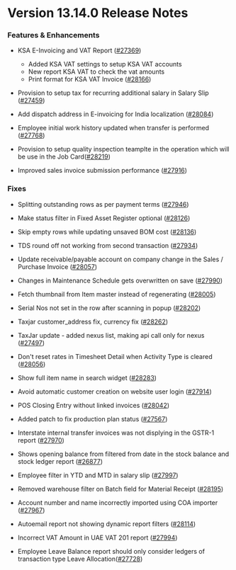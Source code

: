 # Version 13.14.0 Release Notes

### Features & Enhancements

- KSA E-Invoicing and VAT Report ([#27369](https://github.com/capkpi/erp/pull/27369))
    - Added KSA VAT settings to setup KSA VAT accounts
    - New report KSA VAT to check the vat amounts
    - Print format for KSA VAT Invoice ([#28166](https://github.com/capkpi/erp/pull/28166))

- Provision to setup tax for recurring additional salary in Salary Slip ([#27459](https://github.com/capkpi/erp/pull/27459))
- Add dispatch address in E-invoicing for India localization ([#28084](https://github.com/capkpi/erp/pull/28084))
- Employee initial work history updated when transfer is performed ([#27768](https://github.com/capkpi/erp/pull/27768))
- Provision to setup quality inspection teamplte in the operation which will be use in the Job Card([#28219](https://github.com/capkpi/erp/pull/28219))
- Improved sales invoice submission performance ([#27916](https://github.com/capkpi/erp/pull/27916))


### Fixes

- Splitting outstanding rows as per payment terms ([#27946](https://github.com/capkpi/erp/pull/27946))

- Make status filter in Fixed Asset Register optional ([#28126](https://github.com/capkpi/erp/pull/28126))
- Skip empty rows while updating unsaved BOM cost ([#28136](https://github.com/capkpi/erp/pull/28136))
- TDS round off not working from second transaction ([#27934](https://github.com/capkpi/erp/pull/27934))
- Update receivable/payable account on company change in the Sales / Purchase Invoice ([#28057](https://github.com/capkpi/erp/pull/28057))
- Changes in Maintenance Schedule gets overwritten on save ([#27990](https://github.com/capkpi/erp/pull/27990))
- Fetch thumbnail from Item master instead of regenerating ([#28005](https://github.com/capkpi/erp/pull/28005))
- Serial Nos not set in the row after scanning in popup ([#28202](https://github.com/capkpi/erp/pull/28202))
- Taxjar customer_address fix, currency fix ([#28262](https://github.com/capkpi/erp/pull/28262))
- TaxJar update - added nexus list, making api call only for nexus ([#27497](https://github.com/capkpi/erp/pull/27497))
- Don't reset rates in Timesheet Detail when Activity Type is cleared ([#28056](https://github.com/capkpi/erp/pull/28056))
- Show full item name in search widget ([#28283](https://github.com/capkpi/erp/pull/28283))
- Avoid automatic customer creation on website user login ([#27914](https://github.com/capkpi/erp/pull/27914))
- POS Closing Entry without linked invoices ([#28042](https://github.com/capkpi/erp/pull/28042))
- Added patch to fix production plan status ([#27567](https://github.com/capkpi/erp/pull/27567))
- Interstate internal transfer invoices was not displying in the GSTR-1 report ([#27970](https://github.com/capkpi/erp/pull/27970))
- Shows opening balance from filtered from date in the stock balance and stock ledger report ([#26877](https://github.com/capkpi/erp/pull/26877))
- Employee filter in YTD and MTD in salary slip ([#27997](https://github.com/capkpi/erp/pull/27997))
- Removed warehouse filter on Batch field for Material Receipt ([#28195](https://github.com/capkpi/erp/pull/28195))
- Account number and name incorrectly imported using COA importer ([#27967](https://github.com/capkpi/erp/pull/27967))
- Autoemail report not showing dynamic report filters ([#28114](https://github.com/capkpi/erp/pull/28114))
- Incorrect VAT Amount in UAE VAT 201 report ([#27994](https://github.com/capkpi/erp/pull/27994))
- Employee Leave Balance report should only consider ledgers of transaction type Leave Allocation([#27728](https://github.com/capkpi/erp/pull/27728))